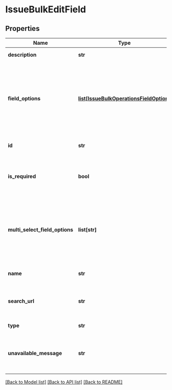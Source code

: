 # IssueBulkEditField

## Properties
Name | Type | Description | Notes
------------ | ------------- | ------------- | -------------
**description** | **str** | Description of the field. | [optional] 
**field_options** | [**list[IssueBulkOperationsFieldOption]**](IssueBulkOperationsFieldOption.md) | A list of options related to the field, applicable in contexts where multiple selections are allowed. | [optional] 
**id** | **str** | The unique ID of the field. | [optional] 
**is_required** | **bool** | Indicates whether the field is mandatory for the operation. | [optional] 
**multi_select_field_options** | **list[str]** | Specifies supported actions (like add, replace, remove) on multi-select fields via an enum. | [optional] 
**name** | **str** | The display name of the field. | [optional] 
**search_url** | **str** | A URL to fetch additional data for the field | [optional] 
**type** | **str** | The type of the field. | [optional] 
**unavailable_message** | **str** | A message indicating why the field is unavailable for editing. | [optional] 

[[Back to Model list]](../README.md#documentation-for-models) [[Back to API list]](../README.md#documentation-for-api-endpoints) [[Back to README]](../README.md)

